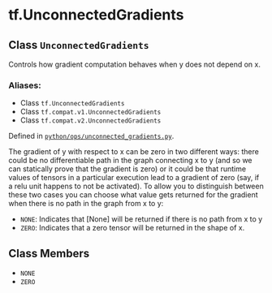 <div itemscope itemtype="http://developers.google.com/ReferenceObject">
<meta itemprop="name" content="tf.UnconnectedGradients" />
<meta itemprop="path" content="Stable" />
<meta itemprop="property" content="NONE"/>
<meta itemprop="property" content="ZERO"/>
</div>

# tf.UnconnectedGradients

## Class `UnconnectedGradients`

Controls how gradient computation behaves when y does not depend on x.



### Aliases:

* Class `tf.UnconnectedGradients`
* Class `tf.compat.v1.UnconnectedGradients`
* Class `tf.compat.v2.UnconnectedGradients`



Defined in [`python/ops/unconnected_gradients.py`](/code/stable/tensorflow/python/ops/unconnected_gradients.py).

<!-- Placeholder for "Used in" -->

The gradient of y with respect to x can be zero in two different ways: there
could be no differentiable path in the graph connecting x to y (and so we can
statically prove that the gradient is zero) or it could be that runtime values
of tensors in a particular execution lead to a gradient of zero (say, if a
relu unit happens to not be activated). To allow you to distinguish between
these two cases you can choose what value gets returned for the gradient when
there is no path in the graph from x to y:

* `NONE`: Indicates that [None] will be returned if there is no path from x
  to y
* `ZERO`: Indicates that a zero tensor will be returned in the shape of x.

## Class Members

* `NONE` <a id="NONE"></a>
* `ZERO` <a id="ZERO"></a>

